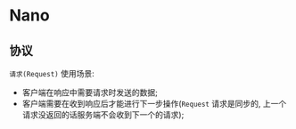 # Nano

## 协议
`请求(Request)` 使用场景:
* 客户端在响应中需要请求时发送的数据;
* 客户端需要在收到响应后才能进行下一步操作(`Request` 请求是同步的, 上一个请求没返回的话服务端不会收到下一个的请求);
